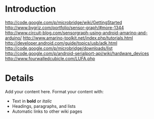 # Introduction #

http://code.google.com/p/microbridge/wiki/GettingStarted
http://www.bygriz.com/portfolio/sensor-graph/#more-1344
http://www.circuit-blog.com/sensorgraph-using-android-amarino-and-arduino/
http://www.amarino-toolkit.net/index.php/tutorials.html
http://developer.android.com/guide/topics/usb/adk.html
http://code.google.com/p/microbridge/downloads/list
http://code.google.com/p/android-serialport-api/wiki/hardware_devices
http://www.fourwalledcubicle.com/LUFA.php


# Details #

Add your content here.  Format your content with:

  * Text in **bold** or _italic_
  * Headings, paragraphs, and lists
  * Automatic links to other wiki pages